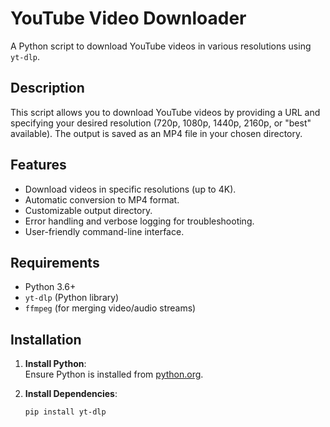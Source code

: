 # YouTube Video Downloader

A Python script to download YouTube videos in various resolutions using `yt-dlp`.

## Description

This script allows you to download YouTube videos by providing a URL and specifying your desired resolution (720p, 1080p, 1440p, 2160p, or "best" available). The output is saved as an MP4 file in your chosen directory.

## Features

- Download videos in specific resolutions (up to 4K).
- Automatic conversion to MP4 format.
- Customizable output directory.
- Error handling and verbose logging for troubleshooting.
- User-friendly command-line interface.

## Requirements

- Python 3.6+
- `yt-dlp` (Python library)
- `ffmpeg` (for merging video/audio streams)

## Installation

1. **Install Python**:  
   Ensure Python is installed from [python.org](https://www.python.org/).

2. **Install Dependencies**:
   ```bash
   pip install yt-dlp